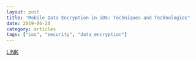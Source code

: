 ```yaml
---
layout: post
title: "Mobile Data Encryption in iOS: Techniques and Technologies"
date: 2019-06-20
category: articles
tags: ["ios", "security", "data_encryption"]
---
```

[LINK](https://www.apriorit.com/dev-blog/436-data-encryption-ios)
